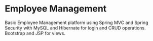 # Employee Management
Basic Employee Management platform using Spring MVC and Spring Security 
with MySQL and Hibernate for login and CRUD operations.
Bootstrap and JSP for views.
